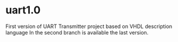 # uart1.0
First version of UART Transmitter project based on VHDL description language
In the second branch is available the last version.
